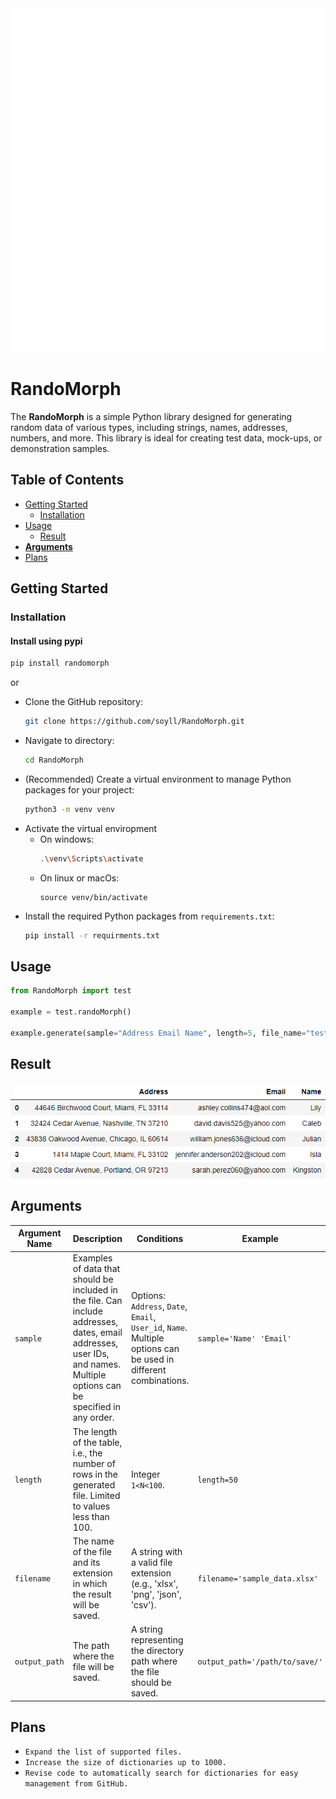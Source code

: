 <img src="https://github.com/soyll/RandoMorph/blob/main/logo.gif" data-canonical-src="https://github.com/soyll/RandoMorph/blob/main/logo.gif" width="1000" height="550" />

# RandoMorph
The **RandoMorph** is a simple Python library designed for generating random data of various types, including strings, names, addresses, numbers, and more. This library is ideal for creating test data, mock-ups, or demonstration samples.

## Table of Contents
* [Getting Started](#getting-started)
  * [Installation](#installation)
* [Usage](#usage)
  * [Result](#result) 
* [**Arguments**](#arguments)
* [Plans](#plans)

## Getting Started

### Installation
#### Install using pypi
```bash
pip install randomorph
```
or
* Clone the GitHub repository:
	```bash
	git clone https://github.com/soyll/RandoMorph.git	
	```
* Navigate to directory:
	```bash
	cd RandoMorph	
	```
* (Recommended) Create a virtual environment to manage Python packages for your project:
	```bash
	python3 -m venv venv
	```
* Activate the virtual enviropment
	* On windows:
		```bash
		.\venv\Scripts\activate
		```  
	* On linux or macOs:
		```
		source venv/bin/activate
		```
* Install the required Python packages from  `requirements.txt`:
	```bash
	pip install -r requirments.txt
	```
## Usage

```python
from RandoMorph import test

example = test.randoMorph()

example.generate(sample="Address Email Name", length=5, file_name="test.png", output_path="")
```

## Result

![](https://github.com/soyll/RandoMorph/blob/main/test.png)

## Arguments
| Argument Name | Description | Conditions | Example |
| --- | --- | --- | --- |
| `sample` | Examples of data that should be included in the file. Can include addresses, dates, email addresses, user IDs, and names. Multiple options can be specified in any order. | Options: `Address`, `Date`, `Email`, `User_id`, `Name`. Multiple options can be used in different combinations. | `sample='Name' 'Email'` |
| `length` | The length of the table, i.e., the number of rows in the generated file. Limited to values less than 100. | Integer `1<N<100`. | `length=50` |
| `filename` | The name of the file and its extension in which the result will be saved. | A string with a valid file extension (e.g., 'xlsx', 'png', 'json', 'csv'). | `filename='sample_data.xlsx'` |
| `output_path` | The path where the file will be saved. | A string representing the directory path where the file should be saved. | `output_path='/path/to/save/'` |

## Plans
* `Expand the list of supported files.`
* `Increase the size of dictionaries up to 1000.`
* `Revise code to automatically search for dictionaries for easy management from GitHub. `
